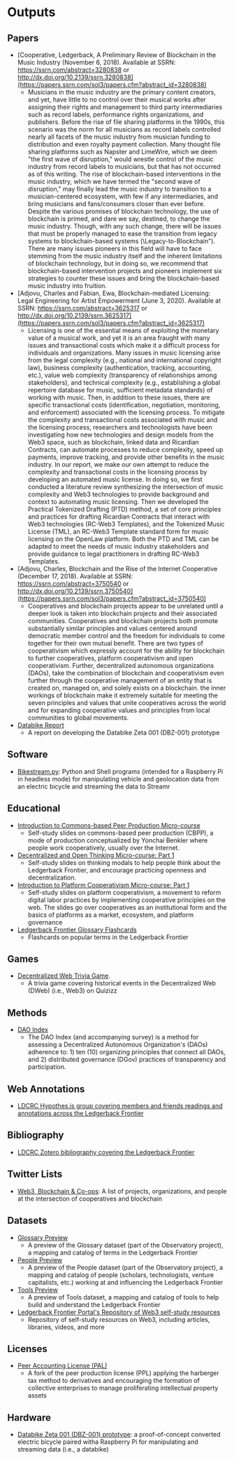 # Outputs

## Papers

-   [Cooperative, Ledgerback, A Preliminary Review of Blockchain in the Music Industry (November 6, 2018). Available at SSRN: https://ssrn.com/abstract=3280838 or http://dx.doi.org/10.2139/ssrn.3280838](https://papers.ssrn.com/sol3/papers.cfm?abstract_id=3280838)
	- Musicians in the music industry are the primary content creators, and yet, have little to no control over their musical works after assigning their rights and management to third party intermediaries such as record labels, performance rights organizations, and publishers. Before the rise of file sharing platforms in the 1990s, this scenario was the norm for all musicians as record labels controlled nearly all facets of the music industry from musician funding to distribution and even royalty payment collection. Many thought file sharing platforms such as Napster and LimeWire, which we deem "the first wave of disruption," would wrestle control of the music industry from record labels to musicians, but that has not occurred as of this writing. The rise of blockchain-based interventions in the music industry, which we have termed the "second wave of disruption," may finally lead the music industry to transition to a musician-centered ecosystem, with few if any intermediaries, and bring musicians and fans/consumers closer than ever before. Despite the various promises of blockchain technology, the use of blockchain is primed, and dare we say, destined, to change the music industry. Though, with any such change, there will be issues that must be properly managed to ease the transition from legacy systems to blockchain-based systems (\Legacy-to-Blockchain"). There are many issues pioneers in this field will have to face stemming from the music industry itself and the inherent limitations of blockchain technology, but in doing so, we recommend that blockchain-based intervention projects and pioneers implement six strategies to counter these issues and bring the blockchain-based music industry into fruition.
-   [Adjovu, Charles and Fabian, Ewa, Blockchain-mediated Licensing: Legal Engineering for Artist Empowerment (June 3, 2020). Available at SSRN: https://ssrn.com/abstract=3625317 or http://dx.doi.org/10.2139/ssrn.3625317](https://papers.ssrn.com/sol3/papers.cfm?abstract_id=3625317)
	- Licensing is one of the essential means of exploiting the monetary value of a musical work, and yet it is an area fraught with many issues and transactional costs which make it a difficult process for individuals and organizations. Many issues in music licensing arise from the legal complexity (e.g., national and international copyright law), business complexity (authentication, tracking, accounting, etc.), value web complexity (transparency of relationships among stakeholders), and technical complexity (e.g., establishing a global repertoire database for music, sufficient metadata standards) of working with music. Then, in addition to these issues, there are specific transactional costs (identification, negotiation, monitoring, and enforcement) associated with the licensing process. To mitigate the complexity and transactional costs associated with music and the licensing process, researchers and technologists have been investigating how new technologies and design models from the Web3 space, such as blockchain, linked data and Ricardian Contracts, can automate processes to reduce complexity, speed up payments, improve tracking, and provide other benefits in the music industry. In our report, we make our own attempt to reduce the complexity and transactional costs in the licensing process by developing an automated music license. In doing so, we first conducted a literature review synthesizing the intersection of music complexity and Web3 technologies to provide background and context to automating music licensing. Then we developed the Practical Tokenized Drafting (PTD) method, a set of core principles and practices for drafting Ricardian Contracts that interact with Web3 technologies (RC-Web3 Templates), and the Tokenized Music License (TML), an RC-Web3 Template standard form for music licensing on the OpenLaw platform. Both the PTD and TML can be adapted to meet the needs of music industry stakeholders and provide guidance to legal practitioners in drafting RC-Web3 Templates.
-   [Adjovu, Charles, Blockchain and the Rise of the Internet Cooperative (December 17, 2018). Available at SSRN: https://ssrn.com/abstract=3750540 or http://dx.doi.org/10.2139/ssrn.3750540](https://papers.ssrn.com/sol3/papers.cfm?abstract_id=3750540)
	- Cooperatives and blockchain projects appear to be unrelated until a deeper look is taken into blockchain projects and their associated communities. Cooperatives and blockchain projects both promote substantially similar principles and values centered around democratic member control and the freedom for individuals to come together for their own mutual benefit. There are two types of cooperativism which expressly account for the ability for blockchain to further cooperatives, platform cooperativism and open cooperativism. Further, decentralized autonomous organizations (DAOs), take the combination of blockchain and cooperativism even further through the cooperative management of an entity that is created on, managed on, and solely exists on a blockchain. the inner workings of blockchain make it extremely suitable for meeting the seven principles and values that unite cooperatives across the world and for expanding cooperative values and principles from local communities to global movements.
- [Databike Report](https://www.hackster.io/ledgerback/databike-report-5eb9c2)
	- A report on developing the Databike Zeta 001 (DBZ-001) prototype

## Software

- [Bikestream.py](https://github.com/Ledgerback/Bikestream): Python and Shell programs (intended for a Raspberry Pi in headless mode) for manipulating vehicle and geolocation data from an electric bicycle and streaming the data to Streamr

## Educational

-   [Introduction to Commons-based Peer Production Micro-course](https://speakerdeck.com/ledgerback/introduction-to-commons-based-peer-production-mini-course)
	- Self-study slides on commons-based peer production (CBPP), a mode of production conceptualized by Yonchai Benkler where people work cooperatively, usually over the Internet.
-   [Decentralized and Open Thinking Micro-course: Part 1](https://speakerdeck.com/ledgerback/decentralized-and-open-thinking-part-1)
	- Self-study slides on thinking modals to help people think about the Ledgerback Frontier, and encourage practicing openness and decentralization.
-   [Introduction to Platform Cooperativism Micro-course: Part 1](https://speakerdeck.com/ledgerback/introduction-to-platform-cooperativism-mini-course)
	- Self-study slides on platform cooperativism, a movement to reform digital labor practices by implementing cooperative principles on the web. The slides go over cooperatives as an institutional form and the basics of platforms as a market, ecosystem, and platform governance
- [Ledgerback Frontier Glossary Flashcards](https://quizlet.com/636098545/decentralized-web-glossary-flash-cards/?x=1jqt)
	- Flashcards on popular terms in the Ledgerback Frontier 

## Games

- [Decentralized Web Trivia Game](https://quizizz.com/join?gc=58809249).
	- A trivia game covering historical events in the Decentralized Web (DWeb) (i.e., Web3) on Quizizz

## Methods

- [DAO Index](https://forms.gle/tz7DMV5QZoaiDX8ZA)
	- The DAO Index (and accompanying survey) is a method for assessing a Decentralized Autonomous Organization's (DAOs) adherence to: 1) ten (10) organizing principles that connect all DAOs, and 2) distributed governance (DGov) practices of transparency and participation.

## Web Annotations

- [LDCRC Hypothes.is group covering members and friends readings and annotations across the Ledgerback Frontier](https://hypothes.is/groups/mEZ1BXjp/ledgerbackodcrc)

## Bibliography

- [LDCRC Zotero bibliography covering the Ledgerback Frontier](https://www.zotero.org/groups/2427813/ledgerback_digital_commons_research_cooperative)

## Twitter Lists

- [Web3, Blockchain & Co-ops](https://twitter.com/i/lists/1400909414370971649): A list of projects, organizations, and people at the intersection of cooperatives and blockchain

## Datasets

- [Glossary Preview](https://airtable.com/invite/l?inviteId=invZy0mTYxOqalIgA&inviteToken=87a5df077eb216c31b73065cb7f7c2d70a4cd62a2ab0006634cf9f927ded8619&utm_source=email)
	- A preview of the Glossary dataset (part of the Observatory project), a mapping and catalog of terms in the Ledgerback Frontier
- [People Preview](https://airtable.com/invite/l?inviteId=inv2DP6XFlwqYdAes&inviteToken=efcebd24d4500321be6c5a688702e57a494306bbb7db0eeffc3e1bb111328dfb&utm_source=email)
	- A preview of the People dataset (part of the Observatory project), a mapping and catalog of people (scholars, technologists, venture capitalists, etc.) working at and influencing the Ledgerback Frontier 
- [Tools Preview](https://airtable.com/invite/l?inviteId=invV6420GiAlzg25W&inviteToken=f1e15a220e9771c5ec427e5656158b66cf1d671e86c8b4e3562b059e4ea636b1&utm_source=email)
	- A preview of Tools dataset, a mapping and catalog of tools to help build and understand the Ledgerback Frontier
- [Ledgerback Frontier Portal's Repository of Web3 self-study resources](https://airtable.com/invite/l?inviteId=invDl4qQaPsZFJbrq&inviteToken=7a9ea0c4feecc4031bf0d5b007c1a0bc7dbd7fdf324658b78be21801fd654083&utm_source=email)
	- Repository of self-study resources on Web3, including articles, libraries, videos, and more

## Licenses

- [Peer Accounting License (PAL)](https://community.coops.tech/t/idea-for-updating-the-peer-production-license-with-harberger-tax-and-collective-management-organizations/2173)
	- A fork of the peer production license (PPL) applying the harberger tax method to derivatives and encouraging the formation of collective enterprises to manage proliferating intellectual property assets

## Hardware

- [Databike Zeta 001 (DBZ-001) prototype](https://www.hackster.io/ledgerback/databike-report-5eb9c2): a proof-of-concept converted electric bicycle paired witha Raspberry Pi for manipulating and streaming data (i.e., a databike)

